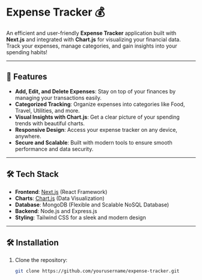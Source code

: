 # Expense Tracker 💰

An efficient and user-friendly **Expense Tracker** application built with **Next.js** and integrated with **Chart.js** for visualizing your financial data. Track your expenses, manage categories, and gain insights into your spending habits!

---

## 🚀 Features

- **Add, Edit, and Delete Expenses**: Stay on top of your finances by managing your transactions easily.
- **Categorized Tracking**: Organize expenses into categories like Food, Travel, Utilities, and more.
- **Visual Insights with Chart.js**: Get a clear picture of your spending trends with beautiful charts.
- **Responsive Design**: Access your expense tracker on any device, anywhere.
- **Secure and Scalable**: Built with modern tools to ensure smooth performance and data security.

---

## 🛠️ Tech Stack

- **Frontend**: [Next.js](https://nextjs.org/) (React Framework)
- **Charts**: [Chart.js](https://www.chartjs.org/) (Data Visualization)
- **Database**: MongoDB (Flexible and Scalable NoSQL Database)
- **Backend**: Node.js and Express.js
- **Styling**: Tailwind CSS for a sleek and modern design

---

## 🛠️ Installation

1. Clone the repository:
   ```bash
   git clone https://github.com/yourusername/expense-tracker.git
   ```
